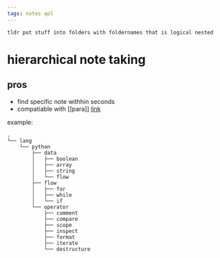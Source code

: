 ```yaml
---
tags: notes qol
---
```

    tldr put stuff into folders with foldernames that is logical nested
# hierarchical note taking
## pros
- find specific note withhin seconds
- compatiable with [[para]] [link](https://fortelabs.co/blog/para/)

example:

    . 
    └── lang
        └── python
            ├── data
            │   ├── boolean
            │   ├── array
            │   ├── string
            │   └── flow
            ├── flow
            │   ├── for
            │   ├── while
            │   └── if
            └── operator
                ├── comment
                ├── compare
                ├── scope
                ├── inspect
                ├── format
                ├── iterate
                └── destructure